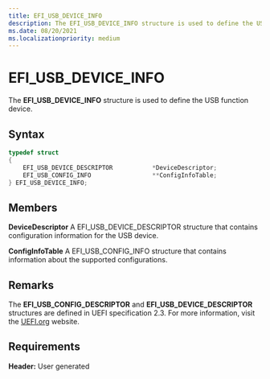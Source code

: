 ```yaml
---
title: EFI_USB_DEVICE_INFO
description: The EFI_USB_DEVICE_INFO structure is used to define the USB function device.
ms.date: 08/20/2021
ms.localizationpriority: medium
---
```


# EFI_USB_DEVICE_INFO

The **EFI_USB_DEVICE_INFO** structure is used to define the USB function device.

## Syntax

```cpp
typedef struct
{
    EFI_USB_DEVICE_DESCRIPTOR           *DeviceDescriptor;
    EFI_USB_CONFIG_INFO                 **ConfigInfoTable;
} EFI_USB_DEVICE_INFO;
```

## Members

**DeviceDescriptor**
A EFI_USB_DEVICE_DESCRIPTOR structure that contains configuration information for the USB device.

**ConfigInfoTable**
A EFI_USB_CONFIG_INFO structure that contains information about the supported configurations.

## Remarks

The **EFI_USB_CONFIG_DESCRIPTOR** and **EFI_USB_DEVICE_DESCRIPTOR** structures are defined in UEFI specification 2.3. For more information, visit the [UEFI.org](https://uefi.org/specifications) website.

## Requirements

**Header:** User generated
